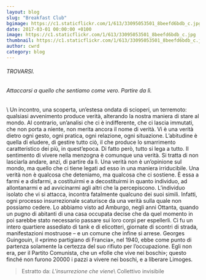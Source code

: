 ```yaml
---
layout: blog
slug: "Breakfast Club"
bgimage: https://c1.staticflickr.com/1/613/33095053501_8beefd6bdb_c.jpg
date: 2017-03-01 00:00:00 +0100
image: https://c1.staticflickr.com/1/613/33095053501_8beefd6bdb_c.jpg
thumbnail: https://c1.staticflickr.com/1/613/33095053501_8beefd6bdb_c.jpg
author: cwrd
category: blog
---
```


###### TROVARSI.

###### Attaccarsi a quello che sentiamo come vero. Partire da lì.
\\
Un incontro, una scoperta, un’estesa ondata di scioperi, un terremoto: qualsiasi avvenimento produce verità, alterando la nostra maniera di stare al mondo. Al contrario, un’analisi che ci è indifferente, che ci lascia immutati, che non porta a niente, non merita ancora il nome di verità. Vi è una verità dietro ogni gesto, ogni pratica, ogni relazione, ogni situazione. L’abitudine è quella di eludere, di gestire tutto ciò, il che produce lo smarrimento caratteristico dei più, in quest’epoca. Di fatto però, tutto si lega a tutto. Il sentimento di vivere nella menzogna è comunque una verità. Si tratta di non lasciarla andare, anzi, di partire da lì. Una verità non è un’opinione sul mondo, ma quello che ci tiene legati ad esso in una maniera irriducibile. Una verità non è qualcosa che deteniamo, ma qualcosa che ci sostiene. È essa a farmi e a disfarmi, a costituirmi e a decostituirmi in quanto individuo, ad allontanarmi e ad avvicinarmi agli altri che la percepiscono. L’individuo isolato che vi si attacca, incontra fatalmente qualcuno dei suoi simili. Infatti, ogni processo insurrezionale scaturisce da una verità sulla quale non possiamo cedere. Lo abbiamo visto ad Amburgo, negli anni Ottanta, quando un pugno di abitanti di una casa occupata decise che da quel momento in poi sarebbe stato necessario passare sui loro corpi per espellerli. Ci fu un intero quartiere assediato di tank e di elicotteri, giornate di scontri di strada, manifestazioni mostruose – e un comune che infine si arrese. Georges Guingouin, il «primo partigiano di Francia», nel 1940, ebbe come punto di partenza solamente la certezza del suo rifiuto per l’occupazione. Egli non era, per il Partito Comunista, che un «folle che vive nei boschi»; questo finché non furono 20000 i pazzi a vivere nei boschi, e a liberare Limoges.
>Estratto da:
>*L'insurrezione che viene*\\
>Collettivo invisibile
